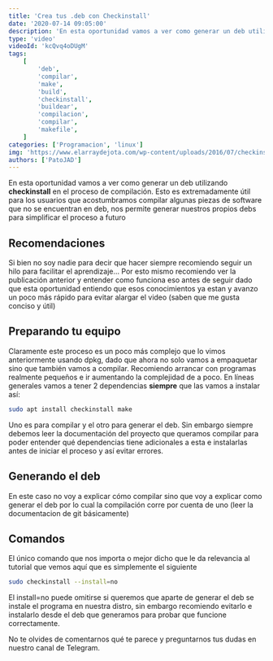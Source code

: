 ```yaml
---
title: 'Crea tus .deb con Checkinstall'
date: '2020-07-14 09:05:00'
description: 'En esta oportunidad vamos a ver como generar un deb utilizando checkinstall en el proceso de compilación.'
type: 'video'
videoId: 'kcQvq4oDUgM'
tags:
    [
        'deb',
        'compilar',
        'make',
        'build',
        'checkinstall',
        'buildear',
        'compilacion',
        'compilar',
        'makefile',
    ]
categories: ['Programacion', 'linux']
img: 'https://www.elarraydejota.com/wp-content/uploads/2016/07/checkinstall_description.png'
authors: ['PatoJAD']
---
```


En esta oportunidad vamos a ver como generar un deb utilizando **checkinstall** en el proceso de compilación. Esto es extremadamente útil para los usuarios que acostumbramos compilar algunas piezas de software que no se encuentran en deb, nos permite generar nuestros propios debs para simplificar el proceso a futuro

## Recomendaciones

Si bien no soy nadie para decir que hacer siempre recomiendo seguir un hilo para facilitar el aprendizaje… Por esto mismo recomiendo ver la publicación anterior y entender como funciona eso antes de seguir dado que esta oportunidad entiendo que esos conocimientos ya estan y avanzo un poco más rápido para evitar alargar el video (saben que me gusta conciso y útil)

## Preparando tu equipo

Claramente este proceso es un poco más complejo que lo vimos anteriormente usando dpkg, dado que ahora no solo vamos a empaquetar sino que también vamos a compilar. Recomiendo arrancar con programas realmente pequeños e ir aumentando la complejidad de a poco. En líneas generales vamos a tener 2 dependencias **siempre** que las vamos a instalar así:

```zsh
sudo apt install checkinstall make
```

Uno es para compilar y el otro para generar el deb. Sin embargo siempre debemos leer la documentación del proyecto que queramos compilar para poder entender qué dependencias tiene adicionales a esta e instalarlas antes de iniciar el proceso y así evitar errores.

## Generando el deb

En este caso no voy a explicar cómo compilar sino que voy a explicar como generar el deb por lo cual la compilación corre por cuenta de uno (leer la documentacion de git básicamente)

## Comandos

El único comando que nos importa o mejor dicho que le da relevancia al tutorial que vemos aquí que es simplemente el siguiente

```zsh
sudo checkinstall --install=no
```

El install=no puede omitirse si queremos que aparte de generar el deb se instale el programa en nuestra distro, sin embargo recomiendo evitarlo e instalarlo desde el deb que generamos para probar que funcione correctamente.

No te olvides de comentarnos qué te parece y preguntarnos tus dudas en nuestro canal de Telegram.
